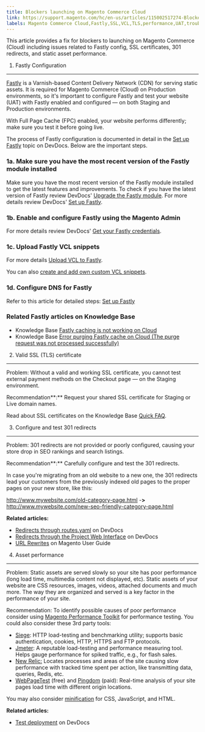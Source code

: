 ```yaml
---
title: Blockers launching on Magento Commerce Cloud
link: https://support.magento.com/hc/en-us/articles/115002517274-Blockers-launching-on-Magento-Commerce-Cloud
labels: Magento Commerce Cloud,Fastly,SSL,VCL,TLS,performance,UAT,troubleshooting
---
```


This article provides a fix for blockers to launching on Magento Commerce (Cloud) including issues related to Fastly config, SSL certificates, 301 redirects, and static asset performance.

 1. Fastly Configuration
-----------------------

 [Fastly](https://www.fastly.com/) is a Varnish-based Content Delivery Network (CDN) for serving static assets. It is required for Magento Commerce (Cloud) on Production environments, so it's important to configure Fastly and test your website (UAT) with Fastly enabled and configured — on both Staging and Production environments.

 With Full Page Cache (FPC) enabled, your website performs differently; make sure you test it before going live.

 The process of Fastly configuration is documented in detail in the [Set up Fastly](http://devdocs.magento.com/guides/v2.2/cloud/access-acct/fastly.html) topic on DevDocs. Below are the important steps.

 ### 1a. Make sure you have the most recent version of the Fastly module installed

 Make sure you have the most recent version of the Fastly module installed to get the latest features and improvements. To check if you have the latest version of Fastly review DevDocs' [Upgrade the Fastly module](https://devdocs.magento.com/cloud/cdn/configure-fastly.html#upgrade). For more details review DevDocs' [Set up Fastly](https://devdocs.magento.com/cloud/cdn/configure-fastly.html).

 ### 1b. Enable and configure Fastly using the Magento Admin

 For more details review DevDocs' [Get your Fastly credentials](http://devdocs.magento.com/guides/v2.2/cloud/access-acct/fastly.html#cloud-fastly-creds).

 ### 1c. Upload Fastly VCL snippets

 For more details [Upload VCL to Fastly](https://devdocs.magento.com/cloud/cdn/configure-fastly.html#upload-vcl-snippets). 

 You can also [create and add own custom VCL snippets](https://devdocs.magento.com/cloud/cdn/cloud-vcl-custom-snippets.html).

 ### 1d. Configure DNS for Fastly

 Refer to this article for detailed steps: [Set up Fastly](http://devdocs.magento.com/guides/v2.2/cloud/access-acct/fastly.html#fastly-dns)

 ### Related Fastly articles on Knowledge Base

 
 * Knowledge Base [Fastly caching is not working on Cloud](https://support.magento.com/hc/en-us/articles/115001853074-Fastly-caching-is-not-working-for-sites-for-Magento-Commerce-Cloud) 
 * Knowledge Base [Error purging Fastly cache on Cloud (The purge request was not processed successfully)](https://support.magento.com/hc/en-us/articles/115001853194-Fastly-purges-do-not-process-successfully-for-Magento-Commerce-Cloud) 
 
 2. Valid SSL (TLS) certificate
------------------------------

 Problem: Without a valid and working SSL certificate, you cannot test external payment methods on the Checkout page — on the Staging environment.

 Recommendation**:** Request your shared SSL certificate for Staging or Live domain names.

 Read about SSL certificates on the Knowledge Base [Quick FAQ](https://support.magento.com/hc/en-us/articles/115004685333).

 3. Configure and test 301 redirects
-----------------------------------

 Problem: 301 redirects are not provided or poorly configured, causing your store drop in SEO rankings and search listings.

 Recommendation**:** Carefully configure and test the 301 redirects.

 In case you're migrating from an old website to a new one, the 301 redirects lead your customers from the previously indexed old pages to the proper pages on your new store, like this:

 http://www.mywebsite.com/old-category-page.html  -**>**  http://www.mywebsite.com/new-seo-friendly-category-page.html

 **Related articles:**

 
 *  [Redirects through routes.yaml](http://devdocs.magento.com/guides/v2.2/cloud/project/project-routes-more-redir.html) on DevDocs
 *  [Redirects through the Project Web Interface](http://devdocs.magento.com/guides/v2.2/cloud/project/project-webint-basic.html#project-conf-env-route) on DevDocs
 *  [URL Rewrites](http://docs.magento.com/m2/ee/user_guide/marketing/url-rewrite.html) on Magento User Guide
 
 4. Asset performance
--------------------

 Problem: Static assets are served slowly so your site has poor performance (long load time, multimedia content not displayed, etc). Static assets of your website are CSS resources, images, videos, attached documents and much more. The way they are organized and served is a key factor in the performance of your site.

 Recommendation: To identify possible causes of poor performance consider using [Magento Performance Toolkit](https://github.com/magento/magento2/tree/2.3/setup/performance-toolkit) for performance testing. You could also consider these 3rd party tools:

 
 *  [Siege](https://www.joedog.org/siege-home/): HTTP load-testing and benchmarking utility; supports basic authentication, cookies, HTTP, HTTPS and FTP protocols.
 *  [Jmeter](http://jmeter.apache.org/): A reputable load-testing and performance measuring tool. Helps gauge performance for spiked traffic, e.g., for flash sales.
 *  [New Relic:](https://support.newrelic.com/) Locates processes and areas of the site causing slow performance with tracked time spent per action, like transmitting data, queries, Redis, etc.
 *  [WebPageTest](https://www.webpagetest.org/) (free) and [Pingdom](https://www.pingdom.com/) (paid): Real-time analysis of your site pages load time with different origin locations.
 
 You may also consider [minification](https://devdocs.magento.com/cloud/live/sens-data-over.html#cloud-clp-settings) for CSS, JavaScript, and HTML. 

 **Related articles:**

 
 *  [Test deployment](http://devdocs.magento.com/guides/v2.2/cloud/live/stage-prod-test.html) on DevDocs
 
